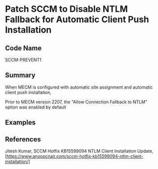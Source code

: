 # Patch SCCM to Disable NTLM Fallback for Automatic Client Push Installation

## Code Name
SCCM-PREVENT1

## Summary

When MECM is configured with automatic site assignment and automatic client push installation, 

Prior to MECM version 2207, the "Allow Connection Fallback to NTLM" option was enabled by default


## Examples

## References
Jitesh Kumar, SCCM Hotfix KB15599094 NTLM Client Installation Update, [https://www.anoopcnair.com/sccm-hotfix-kb15599094-ntlm-client-installation/]